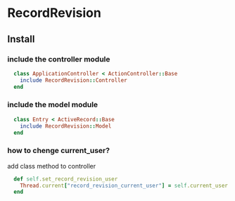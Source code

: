 # RecordRevision

## Install
### include the controller module
  ```ruby
    class ApplicationController < ActionController::Base
      include RecordRevision::Controller
    end
  ```
### include the model module
  ```ruby
    class Entry < ActiveRecord::Base
      include RecordRevision::Model
    end
  ```
### how to chenge current_user?
  add class method to controller
  ```ruby
    def self.set_record_revision_user
      Thread.current["record_revision_current_user"] = self.current_user
    end
  ```
